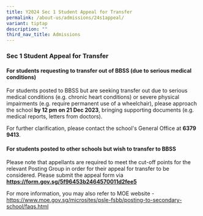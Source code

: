 ```yaml
---
title: Y2024 Sec 1 Student Appeal for Transfer
permalink: /about-us/admissions/24s1appeal/
variant: tiptap
description: ""
third_nav_title: Admissions
---
```

<h3><strong>Sec 1 Student Appeal for Transfer</strong></h3><h4>For students requesting to transfer out of BBSS (due to serious medical conditions)</h4><p>For students posted to BBSS but are seeking transfer out due to serious medical conditions (e.g. chronic heart conditions) or severe physical impairments (e.g. require permanent use of a wheelchair), please approach the school <strong>by 12 pm on 21 Dec 2023</strong>, bringing supporting documents (e.g. medical reports, letters from doctors).</p><p>For further clarification, please contact the school's General Office at <strong>6379 9413</strong>.</p><p></p><h4>For students posted to other schools but wish to transfer to BBSS</h4><p>Please note that appellants are required to meet the cut-off points for the relevant Posting Group in order for their appeal for transfer to be considered. Please submit the appeal form via <strong><a href="https://form.gov.sg/5f96453b2464570011d2fee5" rel="noopener noreferrer nofollow" target="_blank">https://form.gov.sg/5f96453b2464570011d2fee5</a> </strong></p><p>For more information, you may also refer to MOE website - <a href="https://www.moe.gov.sg/microsites/psle-fsbb/posting-to-secondary-school/faqs.html" rel="noopener noreferrer nofollow" target="_blank">https://www.moe.gov.sg/microsites/psle-fsbb/posting-to-secondary-school/faqs.html</a></p><p></p>
